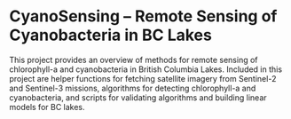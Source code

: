 # CyanoSensing – Remote Sensing of Cyanobacteria in BC Lakes

This project provides an overview of methods for remote sensing of chlorophyll-a and cyanobacteria in British Columbia Lakes. Included in this project are helper functions for fetching satellite imagery from Sentinel-2 and Sentinel-3 missions, algorithms for detecting chlorophyll-a and cyanobacteria, and scripts for validating algorithms and building linear models for BC lakes.